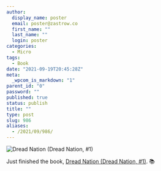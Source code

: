 ```yaml
---
author:
  display_name: poster
  email: poster@zastrow.co
  first_name: ""
  last_name: ""
  login: poster
categories:
  - Micro
tags:
  - Book
date: "2021-09-19T20:45:28Z"
meta:
  _wpcom_is_markdown: "1"
parent_id: "0"
password: ""
published: true
status: publish
title: ""
type: post
slug: 986
aliases:
  - /2021/09/986/
---
```

<p><img src="https://i.gr-assets.com/images/S/compressed.photo.goodreads.com/books/1497900615l/30223025._SY475_.jpg" alt="Dread Nation (Dread Nation, #1)" /></p>
<p>Just finished the book, <a href="https://www.goodreads.com/review/show/4221769791?utm_medium=api&amp;utm_source=rss">Dread Nation (Dread Nation, #1)</a>. 📚</p>
